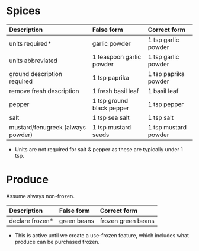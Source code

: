 # Spices
| Description                      | False form                | Correct form         |
|:-------------------------------- |:------------------------- |:-------------------- |
| units required*                  | garlic powder             | 1 tsp garlic powder  |
| units abbreviated                | 1 teaspoon garlic powder  | 1 tsp garlic powder  |
| ground description required      | 1 tsp paprika             | 1 tsp paprika powder |
| remove fresh description         | 1 fresh basil leaf        | 1 basil leaf         |
| pepper                           | 1 tsp ground black pepper | 1 tsp pepper         |
| salt                             | 1 tsp sea salt            | 1 tsp salt           |
| mustard/fenugreek (always powder)| 1 tsp mustard seeds       | 1 tsp mustard powder |

* Units are not required for salt & pepper as these are typically under 1 tsp.

# Produce
Assume always non-frozen.

| Description     | False form  | Correct form      |
|:----------------|:----------- |:------------------ |
| declare frozen* | green beans | frozen green beans |

* This is active until we create a use-frozen feature, which includes what produce can be purchased frozen.
